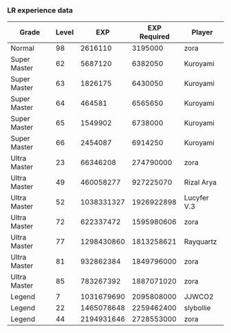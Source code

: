 ### LR experience data

| Grade        | Level | EXP        | EXP Required | Player      |
| ------------ | ----- | ---------- | ------------ | ----------- |
| Normal       | 98    | 2616110    | 3195000      | zora        |
| Super Master | 62    | 5687120    | 6382050      | Kuroyami    |
| Super Master | 63    | 1826175    | 6430050      | Kuroyami    |
| Super Master | 64    | 464581     | 6565650      | Kuroyami    |
| Super Master | 65    | 1549902    | 6738000      | Kuroyami    |
| Super Master | 66    | 2454087    | 6914250      | Kuroyami    |
| Ultra Master | 23    | 66346208   | 274790000    | zora        |
| Ultra Master | 49    | 460058277  | 927225070    | Rizal Arya  |
| Ultra Master | 52    | 1038331327 | 1926922898   | Lucyfer V.3 |
| Ultra Master | 72    | 622337472  | 1595980606   | zora        |
| Ultra Master | 77    | 1298430860 | 1813258621   | Rayquartz   |
| Ultra Master | 81    | 932862384  | 1849796000   | zora        |
| Ultra Master | 85    | 783267392  | 1887071020   | zora        |
| Legend       | 7     | 1031679690 | 2095808000   | JJWCO2      |
| Legend       | 22    | 1465078648 | 2259462400   | slybollie   |
| Legend       | 44    | 2194931646 | 2728553000   | zora        |
